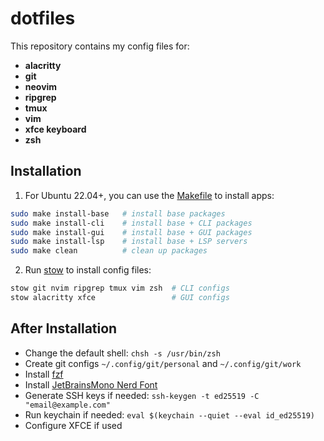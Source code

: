 # dotfiles

This repository contains my config files for:
- **alacritty**
- **git**
- **neovim**
- **ripgrep**
- **tmux**
- **vim**
- **xfce keyboard**
- **zsh**


## Installation
1. For Ubuntu 22.04+, you can use the [Makefile](./Makefile) to install apps:
```bash
sudo make install-base   # install base packages
sudo make install-cli    # install base + CLI packages
sudo make install-gui    # install base + GUI packages
sudo make install-lsp    # install base + LSP servers
sudo make clean          # clean up packages
```
2. Run [stow](https://www.gnu.org/software/stow/) to install config files:
```bash
stow git nvim ripgrep tmux vim zsh  # CLI configs
stow alacritty xfce                 # GUI configs
```


## After Installation
- Change the default shell: `chsh -s /usr/bin/zsh`
- Create git configs `~/.config/git/personal` and `~/.config/git/work`
- Install [fzf](https://github.com/junegunn/fzf)
- Install [JetBrainsMono Nerd Font](https://www.nerdfonts.com/font-downloads)
- Generate SSH keys if needed: `ssh-keygen -t ed25519 -C "email@example.com"`
- Run keychain if needed: `eval $(keychain --quiet --eval id_ed25519)`
- Configure XFCE if used
